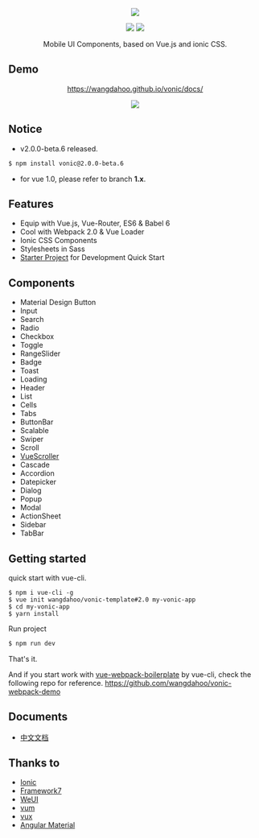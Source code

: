 <p align="center">
  <a href="https://wangdahoo.github.io/vonic/docs/">
    <img src="https://github.com/wangdahoo/vonic/raw/master/logo.png">
  </a>
</p>
<p align="center">
  <img src="https://img.shields.io/badge/version-%202.0.0%20beta.6%20-green.svg">
  <img src="https://img.shields.io/badge/vue-%202.1.8%20-green.svg">
</p>

<p align="center">Mobile UI Components, based on Vue.js and ionic CSS.</p>

## Demo
<p align="center">
  <a href="https://wangdahoo.github.io/vonic/docs/">https://wangdahoo.github.io/vonic/docs/</a>
</p>
<p align="center">
  <img src="https://github.com/wangdahoo/vonic/raw/master/qrcode.png">
</p>

## Notice
- v2.0.0-beta.6 released.

```bash
$ npm install vonic@2.0.0-beta.6
```

- for vue 1.0, please refer to branch **1.x**.

## Features
- Equip with Vue.js, Vue-Router, ES6 & Babel 6
- Cool with Webpack 2.0 & Vue Loader
- Ionic CSS Components
- Stylesheets in Sass
- [Starter Project](https://github.com/wangdahoo/vonic-template#2.0) for Development Quick Start

## Components
- Material Design Button
- Input
- Search
- Radio
- Checkbox
- Toggle
- RangeSlider
- Badge
- Toast
- Loading
- Header
- List
- Cells
- Tabs
- ButtonBar
- Scalable
- Swiper
- Scroll
- [VueScroller](https://github.com/wangdahoo/vue-scroller)
- Cascade
- Accordion
- Datepicker
- Dialog
- Popup
- Modal
- ActionSheet
- Sidebar
- TabBar

## Getting started

quick start with vue-cli.
```
$ npm i vue-cli -g
$ vue init wangdahoo/vonic-template#2.0 my-vonic-app
$ cd my-vonic-app
$ yarn install
```

Run project
```bash
$ npm run dev
```

That's it.

And if you start work with [vue-webpack-boilerplate](https://github.com/vuejs-templates/webpack) by vue-cli, check the following repo for reference.
https://github.com/wangdahoo/vonic-webpack-demo

## Documents
<!-- - [English](https://wangdahoo.github.io/vonic-doc/v1/en/)-->
- [中文文档](https://wangdahoo.github.io/vonic-documents)

## Thanks to
- [Ionic](http://ionicframework.com/)
- [Framework7](http://framework7.io/)
- [WeUI](https://weui.io/)
- [vum](http://getvum.com/)
- [vux](https://github.com/airyland/vux)
- [Angular Material](https://material.angularjs.org/)
